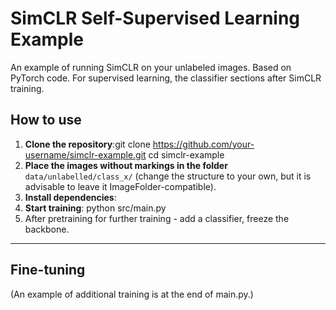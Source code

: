 # SimCLR Self-Supervised Learning Example

An example of running SimCLR on your unlabeled images. 
Based on PyTorch code. For supervised learning, the classifier sections after SimCLR training.

## How to use

1. **Clone the repository**:git clone https://github.com/your-username/simclr-example.git
cd simclr-example
2. **Place the images without markings in the folder** `data/unlabelled/class_x/` (change the structure to your own, but it is advisable to leave it ImageFolder-compatible).
3. **Install dependencies**:
4. **Start training**: python src/main.py
5. After pretraining for further training - add a classifier, freeze the backbone.

---

## Fine-tuning
(An example of additional training is at the end of main.py.)
